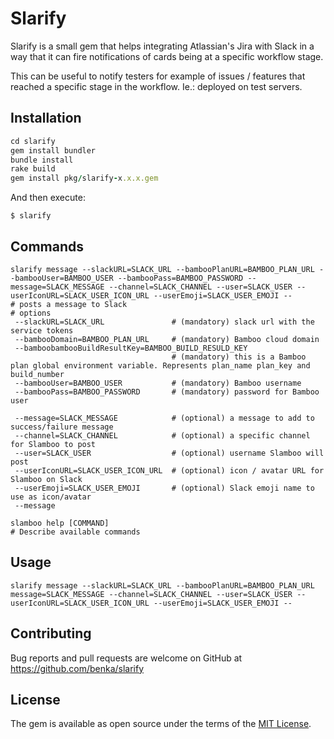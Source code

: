 # Slarify

Slarify is a small gem that helps integrating Atlassian's Jira with Slack in a way that it can fire notifications of cards being at a specific workflow stage.

This can be useful to notify testers for example of issues / features that reached a specific stage in the workflow. 
Ie.: deployed on test servers.

## Installation

```ruby
cd slarify
gem install bundler
bundle install
rake build 
gem install pkg/slarify-x.x.x.gem
```

And then execute:

    $ slarify

## Commands

    slarify message --slackURL=SLACK_URL --bambooPlanURL=BAMBOO_PLAN_URL --bambooUser=BAMBOO_USER --bambooPass=BAMBOO_PASSWORD --message=SLACK_MESSAGE --channel=SLACK_CHANNEL --user=SLACK_USER --userIconURL=SLACK_USER_ICON_URL --userEmoji=SLACK_USER_EMOJI --
    # posts a message to Slack
    # options
     --slackURL=SLACK_URL               # (mandatory) slack url with the service tokens
     --bambooDomain=BAMBOO_PLAN_URL     # (mandatory) Bamboo cloud domain
     --bamboobambooBuildResultKey=BAMBOO_BUILD_RESULD_KEY
                                        # (mandatory) this is a Bamboo plan global environment variable. Represents plan_name plan_key and build_number
     --bambooUser=BAMBOO_USER           # (mandatory) Bamboo username
     --bambooPass=BAMBOO_PASSWORD       # (mandatory) password for Bamboo user

     --message=SLACK_MESSAGE            # (optional) a message to add to success/failure message
     --channel=SLACK_CHANNEL            # (optional) a specific channel for Slamboo to post
     --user=SLACK_USER                  # (optional) username Slamboo will post
     --userIconURL=SLACK_USER_ICON_URL  # (optional) icon / avatar URL for Slamboo on Slack
     --userEmoji=SLACK_USER_EMOJI       # (optional) Slack emoji name to use as icon/avatar
     --message
     
    slamboo help [COMMAND]                                                     
    # Describe available commands
    

## Usage

    slarify message --slackURL=SLACK_URL --bambooPlanURL=BAMBOO_PLAN_URL message=SLACK_MESSAGE --channel=SLACK_CHANNEL --user=SLACK_USER --userIconURL=SLACK_USER_ICON_URL --userEmoji=SLACK_USER_EMOJI --


## Contributing

Bug reports and pull requests are welcome on GitHub at https://github.com/benka/slarify


## License

The gem is available as open source under the terms of the [MIT License](http://opensource.org/licenses/MIT).

